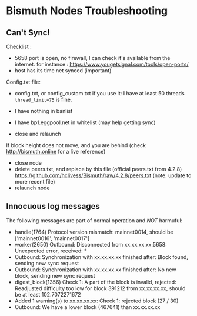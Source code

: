 # Bismuth Nodes Troubleshooting

## Can't Sync!

Checklist :

- 5658 port is open, no firewall, I can check it's available from the internet. for instance : https://www.yougetsignal.com/tools/open-ports/
- host has its time net synced (important)

Config.txt file:
- config.txt, or config_custom.txt if you use it: I have at least 50 threads `thread_limit=75` is fine.  
- I have nothing in banlist  
- I have bp1.eggpool.net in whitelist (may help getting sync)  

- close and relaunch

If block height does not move, and you are behind (check http://bismuth.online for a live reference)

- close node
- delete peers.txt, and replace by this file (official peers.txt from 4.2.8)
https://github.com/hclivess/Bismuth/raw/4.2.8/peers.txt  (note: update to more recent file)
- relaunch node

## Innocuous log messages

The following messages are part of normal operation and *NOT* harmuful:  

- handle(1764) Protocol version mismatch: mainnet0014, should be ['mainnet0016', 'mainnet0017']
- worker(2650) Outbound: Disconnected from xx.xx.xx.xx:5658: Unexpected error, received: *
- Outbound: Synchronization with xx.xx.xx.xx finished after: Block found, sending new sync request
- Outbound: Synchronization with xx.xx.xx.xx finished after: No new block, sending new sync request
- digest_block(1356) Check 1: A part of the block is invalid, rejected: Readjusted difficulty too low for block 391212 from xx.xx.xx.xx, should be at least 102.7072271672
- Added 1 warning(s) to xx.xx.xx.xx: Check 1: rejected block (27 / 30)
- Outbound: We have a lower block (467641) than xx.xx.xx.xx
